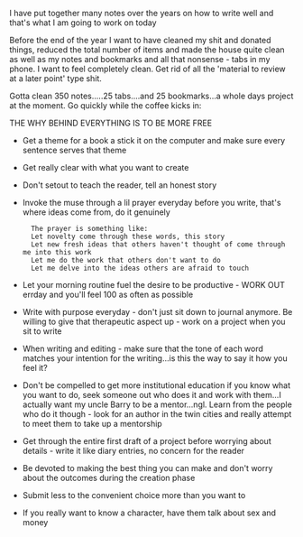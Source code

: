 I have put together many notes over the years on how to write well and that's what I am going to work on today

Before the end of the year I want to have cleaned my shit and donated things, reduced the total number of items and made the house quite clean as well as my notes and bookmarks and all that nonsense - tabs in my phone. I want to feel completely clean. Get rid of all the 'material to review at a later point' type shit. 


Gotta clean 350 notes.....25 tabs....and 25 bookmarks...a whole days project at the moment. Go quickly while the coffee kicks in:

THE WHY BEHIND EVERYTHING IS TO BE MORE FREE

- Get a theme for a book a stick it on the computer and make sure every sentence serves that theme

- Get really clear with what you want to create

- Don't setout to teach the reader, tell an honest story

- Invoke the muse through a lil prayer everyday before you write, that's where ideas come from, do it genuinely


        The prayer is something like:
        Let novelty come through these words, this story
        Let new fresh ideas that others haven't thought of come through me into this work
        Let me do the work that others don't want to do
        Let me delve into the ideas others are afraid to touch



- Let your morning routine fuel the desire to be productive - WORK OUT errday and you'll feel 100 as often as possible

- Write with purpose everyday - don't just sit down to journal anymore. Be willing to give that therapeutic aspect up - work on a project when you sit to write

- When writing and editing - make sure that the tone of each word matches your intention for the writing...is this the way to say it how you feel it?

- Don't be compelled to get more institutional education if you know what you want to do, seek someone out who does it and work with them...I actually want my uncle Barry to be a mentor...ngl. Learn from the people who do it though - look for an author in the twin cities and really attempt to meet them to take up a mentorship

- Get through the entire first draft of a project before worrying about details - write it like diary entries, no concern for the reader

- Be devoted to making the best thing you can make and don't worry about the outcomes during the creation phase

- Submit less to the convenient choice more than you want to

- If you really want to know a character, have them talk about sex and money

